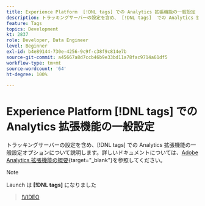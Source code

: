 ```yaml
---
title: Experience Platform  [!DNL tags] での Analytics 拡張機能の一般設定
description: トラッキングサーバーの設定を含め、 [!DNL tags]  での Analytics 拡張機能の一般設定オプションについて説明します。
feature: Tags
topics: Development
kt: 2837
role: Developer, Data Engineer
level: Beginner
exl-id: b4e89144-730e-4256-9c9f-c38f9c814e7b
source-git-commit: a45667a8d7ccb46b9e33bd11a78fac9714a61df5
workflow-type: tm+mt
source-wordcount: '64'
ht-degree: 100%

---
```


# Experience Platform [!DNL tags] での Analytics 拡張機能の一般設定

トラッキングサーバーの設定を含め、[!DNL tags] での Analytics 拡張機能の一般設定オプションについて説明します。詳しいドキュメントについては、[Adobe Analytics 拡張機能の概要](https://experienceleague.adobe.com/docs/experience-platform/tags/extensions/client/analytics/overview.html?lang=ja){target="_blank"}を参照してください。

>[!NOTE]
>
> Launch は **[!DNL tags]** になりました

>[!VIDEO](https://video.tv.adobe.com/v/3429916/?quality=12&learn=on&captions=jpn)
